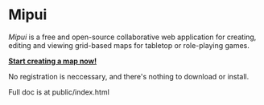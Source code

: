 # Mipui

*Mipui* is a free and open-source collaborative web application for creating, editing and viewing grid-based maps for tabletop or role-playing games.

**[Start creating a map now!](http://www.mipui.net/app)**

No registration is neccessary, and there's nothing to download or install.

Full doc is at public/index.html
